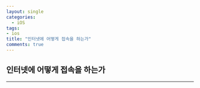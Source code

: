 ```yaml
---
layout: single
categories:
  - iOS
tags:
- ios
title: "인터넷에 어떻게 접속을 하는가"
comments: true
---
```


## 인터넷에 어떻게 접속을 하는가

<hr/>

